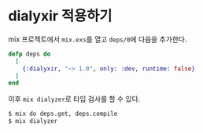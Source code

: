# dialyxir 적용하기

mix 프로젝트에서 `mix.exs`를 열고 `deps/0`에 다음을 추가한다.

```elixir
defp deps do
  [
    {:dialyxir, "~> 1.0", only: :dev, runtime: false}
  ]
end
```

이후 `mix dialyzer`로 타입 검사를 할 수 있다.

```bash
$ mix do deps.get, deps.compile
$ mix dialyzer
```